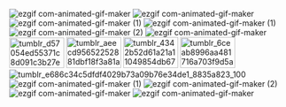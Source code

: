 ![ezgif com-animated-gif-maker](https://github.com/user-attachments/assets/c8f65316-814e-413a-8d7c-586cb9776616) 
![ezgif com-animated-gif-maker](https://github.com/user-attachments/assets/0c5db004-a97f-4f67-8a1d-1e5bf905f26a)
![ezgif com-animated-gif-maker (1)](https://github.com/user-attachments/assets/9db91c98-648f-4e92-94d9-c3ad6fb5f513)
![ezgif com-animated-gif-maker (1)](https://github.com/user-attachments/assets/7fa4360f-f01b-4368-99d0-cdeff420fe63)
![ezgif com-animated-gif-maker (2)](https://github.com/user-attachments/assets/2b76e243-e93d-4ffc-9eea-baae47f43fca)
![ezgif com-animated-gif-maker](https://github.com/user-attachments/assets/4978d68f-8d6d-44d2-a191-96ea1f2d9775)
<img width="99" height="55" alt="tumblr_d57054ed55371c8d091c3b27ebfd1943_37079afc_100" src="https://github.com/user-attachments/assets/d8b295d4-545f-4a08-bded-37fc0b0811b2" />
<img width="99" height="56" alt="tumblr_aeecd95652252881dbf18f3a81aa5a6e_b22ea5d7_100" src="https://github.com/user-attachments/assets/936c94f5-43d5-4e4a-a43d-4848e9d7e7c8" />
<img width="99" height="56" alt="tumblr_4342b52d61a21a11049854db6741384e_979ba7b2_100" src="https://github.com/user-attachments/assets/0cc24794-8f9a-4216-ba1f-2ef07dd7412c" />
<img width="99" height="56" alt="tumblr_6ceab8996aa481716a703f9d5a22def7_c65ce663_100" src="https://github.com/user-attachments/assets/4a21ba34-11d5-434d-b098-1df55609dc29" />
![tumblr_e686c34c5dfdf4029b73a09b76e34de1_8835a823_100](https://github.com/user-attachments/assets/752fb249-265d-4eff-bd17-3f654f345d0f)
![ezgif com-animated-gif-maker (1)](https://github.com/user-attachments/assets/3ab1f97e-d5d3-43b4-9cd9-2be95da4d6bd)
![ezgif com-animated-gif-maker (2)](https://github.com/user-attachments/assets/c58151eb-2e59-4cd9-8143-3aa7ad527bf1)
![ezgif com-animated-gif-maker](https://github.com/user-attachments/assets/588bd0f8-2a1e-4a90-99e9-52e0b10d5048)
![ezgif com-animated-gif-maker](https://github.com/user-attachments/assets/4df81c3f-67a0-4950-b63d-4ed8008ccde0)
